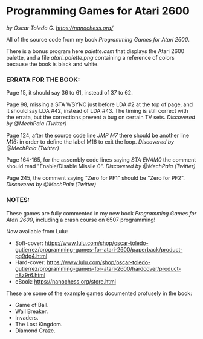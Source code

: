 # Programming Games for Atari 2600
*by Oscar Toledo G.*
*https://nanochess.org/*

All of the source code from my book *Programming Games for Atari 2600*.

There is a bonus program here *palette.asm* that displays the Atari 2600 palette, and a file *atari_palette.png* containing a reference of colors because the book is black and white.

### ERRATA FOR THE BOOK:

Page 15, it should say 36 to 61, instead of 37 to 62.

Page 98, missing a STA WSYNC just before LDA #2 at the top of page, and it should say LDA #42, instead of LDA #43. The timing is still correct with the errata, but the corrections prevent a bug on certain TV sets. _Discovered by @MechPala (Twitter)_

Page 124, after the source code line _JMP M7_ there should be another line _M16:_ in order to define the label M16 to exit the loop. _Discovered by @MechPala (Twitter)_

Page 164-165, for the assembly code lines saying _STA ENAM0_  the comment should read "Enable/Disable Missile 0". _Discovered by @MechPala (Twitter)_

Page 245, the comment saying "Zero for PF1" should be "Zero for PF2". _Discovered by @MechPala (Twitter)_

### NOTES:

These games are fully commented in my new book *Programming Games for Atari 2600*, including a crash course on 6507 programming!

Now available from Lulu:

- Soft-cover: https://www.lulu.com/shop/oscar-toledo-gutierrez/programming-games-for-atari-2600/paperback/product-pq9dg4.html
- Hard-cover: https://www.lulu.com/shop/oscar-toledo-gutierrez/programming-games-for-atari-2600/hardcover/product-n8z9r6.html
- eBook: https://nanochess.org/store.html

These are some of the example games documented profusely in the book:

- Game of Ball.
- Wall Breaker.
- Invaders.
- The Lost Kingdom.
- Diamond Craze.
